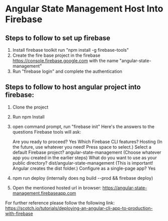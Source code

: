 # Angular State Management Host Into Firebase 

## Steps to follow to set up firebase 
1. Install firebase toolkit run "npm install -g firebase-tools"
2. Create the fire base project in the firebase https://console.firebase.google.com with the name "angular-state-management"
3. Run "firebase login" and complete the authentication
## Steps to follow to host angular project into firebase:
1. Clone the project
2. Run npm Install
3. open command prompt, run "firebase init"
   Here's the answers to the questions Firebase tools will ask:

    Are you ready to proceed? Yes
    Which Firebase CLI features? Hosting (In the future, use whatever you need! Press space to select.)
    Select a default Firebase project? angular-state-management (Choose whatever app you created in the earlier steps)
    What do you want to use as your public directory? dist/angular-state-management (This is important! Angular creates the dist folder.)
    Configure as a single-page app? Yes
4. npm run deploy (internally does ng build --prod && firebase deploy)
5. Open the mentioned hosted url in browser: https://angular-state-management.firebaseapp.com

For further reference please follow the following link:
https://scotch.io/tutorials/deploying-an-angular-cli-app-to-production-with-firebase

